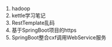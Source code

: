 
1. hadoop
2. kettle学习笔记
3. RestTemplate乱码
4. 基于SpringBoot项目的https
5. SpringBoot整合cxf调用WebService服务
